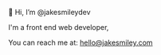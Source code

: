 👋 Hi, I’m @jakesmileydev

I'm a front end web developer, 

You can reach me at: hello@jakesmiley.com



<!---
jakesmileydev/jakesmileydev is a ✨ special ✨ repository because its `README.md` (this file) appears on your GitHub profile.
You can click the Preview link to take a look at your changes.
--->
